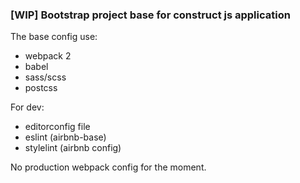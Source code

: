 ### [WIP] Bootstrap project base for construct js application ###

The base config use:
* webpack 2
* babel
* sass/scss
* postcss

For dev:
* editorconfig file
* eslint (airbnb-base)
* stylelint (airbnb config)

No production webpack config for the moment.